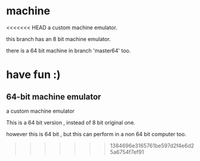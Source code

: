 # machine
<<<<<<< HEAD
a custom machine emulator.

this branch has an 8 bit machine emulator.

there is a 64 bit machine in branch 'master64' too.

have fun :)
=======
## 64-bit machine emulator

a custom machine emulator

This is a 64 bit version , instead of 8 bit original one.

however this is 64 bit , but this can perform in a non 64 bit computer too.
>>>>>>> 1384696e3165761be597d2f4e6d25a6754f7ef91
